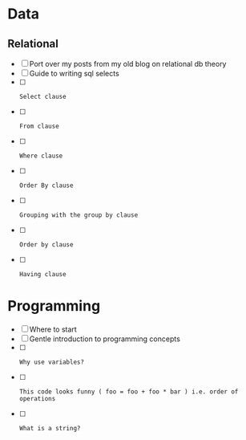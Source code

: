 # Data

## Relational
- [ ] Port over my posts from my old blog on relational db theory
- [ ] Guide to writing sql selects
- [ ]     Select clause
- [ ]     From clause
- [ ]     Where clause
- [ ]     Order By clause
- [ ]     Grouping with the group by clause
- [ ]     Order by clause
- [ ]     Having clause


# Programming
- [ ] Where to start
- [ ] Gentle introduction to programming concepts
- [ ]     Why use variables?
- [ ]     This code looks funny ( foo = foo + foo * bar ) i.e. order of operations
- [ ]     What is a string?
